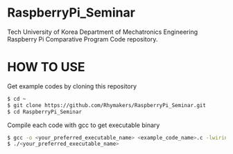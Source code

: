 # RaspberryPi_Seminar
Tech University of Korea Department of Mechatronics Engineering Raspberry Pi Comparative Program Code repository.

# HOW TO USE
Get example codes by cloning this repository
```bash
$ cd ~
$ git clone https://github.com/Rhymakers/RaspberryPi_Seminar.git
$ cd RaspberryPi_Seminar
```

Compile each code with gcc to get executable binary
```bash
$ gcc -o <your_preferred_executable_name> <example_code_name>.c -lwiringPi -lpthread
$ ./<your_preferred_executable_name>
```
